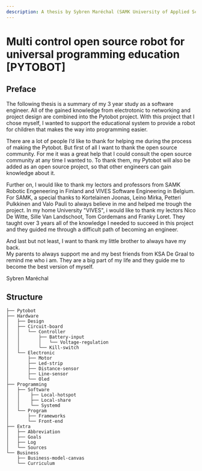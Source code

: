```yaml
---
description: A thesis by Sybren Maréchal (SAMK University of Applied Science (2019)).
---
```


# Multi control open source robot for universal programming education \[PYTOBOT\]

## Preface

The following thesis is a summary of my 3 year study as a software engineer. All of the gained knowledge from electrotonic to networking and project design are combined into the Pytobot project. With this project that I chose myself, I wanted to support the educational system to provide a robot for children that makes the way into programming easier.

There are a lot of people I’d like to thank for helping me during the process of making the Pytobot. But first of all I want to thank the open source community. For me it was a great help that I could consult the open source community at any time I wanted to. To thank them, my Pytobot will also be added as an open source project, so that other engineers can gain knowledge about it.

Further on, I would like to thank my lectors and professors from SAMK Robotic Engeneering in Finland and VIVES Software Engineering in Belgium. For SAMK, a special thanks to Kortelainen Joonas, Leino Mirka, Petteri Pulkkinen and Valo Pauli to always believe in me and helped me trough the project. In my home University "VIVES", i would like to thank my lectors Nico De Witte, Sille Van Landschoot, Tom Cordemans and Franky Loret. They taught over 3 years all of the knowledge I needed to succeed in this project and they guided me through a difficult path of becoming an engineer.

And last but not least, I want to thank my little brother to always have my back.   
My parents to always support me and my best friends from KSA De Graal to remind me who i am. They are a big part of my life and they guide me to become the best version of myself.

Sybren Maréchal

## Structure

```text
├── Pytobot
├── Hardware
│   ├── Design
│   ├── Circuit-board
│   │   └── Controller
│   │       ├── Battery-input
│   │       │   └── Voltage-regulation
│   │       └── Kill-switch
│   └── Electronic
│       ├── Motor
│       ├── Led-strip
│       ├── Distance-sensor
│       ├── Line-sensor
│       └── Oled
├── Programming
│   ├── Software
│   │    ├── Local-hotspot
│   │    ├── Local-share
│   │    └── Systemd
│   └── Program
│       ├── Frameworks
│       └── Front-end
├── Extra
│   ├── Abbreviation
│   ├── Goals
│   ├── Log
│   └── Sources
└── Business
    ├── Business-model-canvas
    └── Curriculum
```

